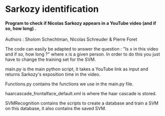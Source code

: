 # Sarkozy identification

#### Program to check if Nicolas Sarkozy appears in a YouTube video (and if so, how long) .


Authors : Sholom Schechtman, Nicolas Schreuder & Pierre Foret


The code can easily be adapted to answer the question : "Is x in this video and if so, how long ?" where x is a given person.
In order to do this you just have to change the training set for the SVM.


main.py is the main python script, it takes a YouTube link as input and returns Sarkozy's exposition time in the video.

Functions.py contains the functions we use in the main.py file.

haarcascade_frontalface_default.xml is where the haar cascade is stored.

SVMRecognition contains the scripts to create a database and train a SVM on this database, it also contains the saved SVM.
